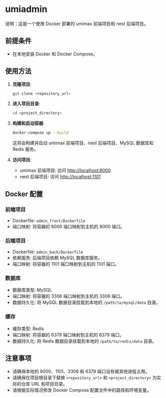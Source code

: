 # umiadmin

说明：这是一个使用 Docker 部署的 umimax 前端项目和 nest 后端项目。

## 前提条件

- 在本地安装 Docker 和 Docker Compose。

## 使用方法

1. **克隆项目**:

   ```bash
   git clone <repository_url>
   ```

2. **进入项目目录**:

   ```bash
   cd <project_directory>
   ```

3. **构建和启动容器**:

   ```bash
   docker-compose up --build
   ```

   这将会构建并启动 umimax 前端项目、nest 后端项目、MySQL 数据库和 Redis 服务。

4. **访问项目**:

   - umimax 前端项目: 访问 <http://localhost:8000>
   - nest 后端项目: 访问 <http://localhost:1101>

## Docker 配置

### 前端项目

- Dockerfile: `admin_front/Dockerfile`
- 端口映射: 将容器的 8000 端口映射到主机的 8000 端口。

### 后端项目

- Dockerfile: `admin_back/Dockerfile`
- 依赖服务: 后端项目依赖 MySQL 数据库服务。
- 端口映射: 将容器的 1101 端口映射到主机的 1101 端口。

### 数据库

- 数据库类型: MySQL
- 端口映射: 将容器的 3306 端口映射到主机的 3306 端口。
- 数据持久化: 将 MySQL 数据目录挂载到本地的 `/path/to/mysql/data` 目录。

### 缓存

- 缓存类型: Redis
- 端口映射: 将容器的 6379 端口映射到主机的 6379 端口。
- 数据持久化: 将 Redis 数据目录挂载到本地的 `/path/to/redis/data` 目录。

## 注意事项

- 请确保本地的 8000、1101、3306 和 6379 端口没有被其他进程占用。
- 请确保在项目根目录下替换 `<repository_url>` 和 `<project_directory>` 为实际的仓库 URL 和项目目录。
- 请根据实际情况修改 Docker Compose 配置文件中的路径和环境变量。
